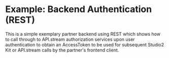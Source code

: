 # Example: Backend Authentication (REST)

This is a simple exemplary partner backend using REST which shows how to call through to API.stream authorization services upon user authentication to obtain an AccessToken to be used for subsequent Studio2 Kit or API.stream calls by the partner's frontend client.